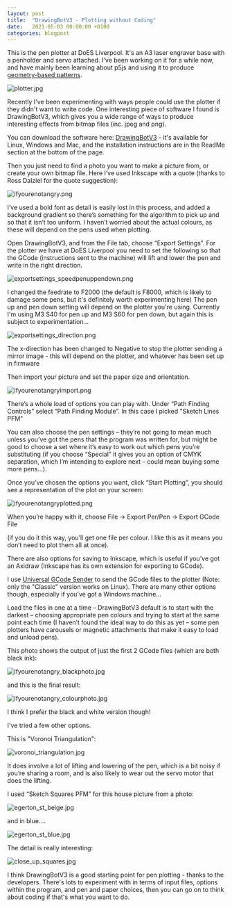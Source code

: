 ```yaml
---
layout: post
title:  "DrawingBotV3 - Plotting without Coding"
date:   2021-05-03 00:00:00 +0100
categories: blogpost
---
```

This is the pen plotter at DoES Liverpool. It's an A3 laser engraver base with a penholder and servo attached. I've been working on it`for a while now, and have mainly been learning about p5js and using it to produce [geometry-based patterns](https://github.com/JackiePease/p5js-sketches).

![plotter.jpg](https://jackiepease.github.io/assets/plotting_without_code/plotter.jpg)

Recently I've been experimenting with ways people could use the plotter if they didn't want to write code. One interesting piece of software I found is DrawingBotV3, which gives you a wide range of ways to produce interesting effects from bitmap files (inc. jpeg and png).

You can download the software here: [DrawingBotV3](https://github.com/SonarSonic/DrawingBotV3) - it's available for Linux, Windows and Mac, and the installation instructions are in the ReadMe section at the bottom of the page.

Then you just need to find a photo you want to make a picture from, or create your own bitmap file. Here I’ve used Inkscape with a quote (thanks to Ross Dalziel for the quote suggestion):

![ifyourenotangry.png](https://jackiepease.github.io/assets/plotting_without_code/ifyourenotangry.png)

I’ve used a bold font as detail is easily lost in this process, and added a background gradient so there’s something for the algorithm to pick up and so that it isn’t too uniform. I haven’t worried about the actual colours, as these will depend on the pens used when plotting.

Open DrawingBotV3, and from the File tab, choose “Export Settings”. For the plotter we have at DoES Liverpool you need to set the following so that the GCode (instructions sent to the machine) will lift and lower the pen and write in the right direction.

![exportsettings_speedpenuppendown.png](https://jackiepease.github.io/assets/plotting_without_code/exportsettings_speedpenuppendown.png)

I changed the feedrate to F2000 (the default is F8000, which is likely to damage some pens, but it's definitely worth experimenting here)
The pen up and pen down setting will depend on the plotter you're using. Currently I'm using M3 S40 for pen up and M3 S60 for pen down, but again this is subject to experimentation...

![exportsettings_direction.png](https://jackiepease.github.io/assets/plotting_without_code/exportsettings_direction.png)

The x-direction has been changed to Negative to stop the plotter sending a mirror image - this will depend on the plotter, and whatever has been set up in firmware

Then import your picture and set the paper size and orientation.

![ifyourenotangryimport.png](https://jackiepease.github.io/assets/plotting_without_code/ifyourenotangryimport.png)

There’s a whole load of options you can play with. Under “Path Finding Controls” select “Path Finding Module”. In this case I picked "Sketch Lines PFM"

You can also choose the pen settings – they’re not going to mean much unless you’ve got the pens that the program was written for, but might be good to choose a set where it’s easy to work out which pens you’re substituting (if you choose “Special” it gives you an option of CMYK separation, which I’m intending to explore next – could mean buying some more pens...).

Once you’ve chosen the options you want, click “Start Plotting”, you should see a representation of the plot on your screen:

![ifyourenotangryplotted.png](https://jackiepease.github.io/assets/plotting_without_code/ifyourenotangryplotted.png)

When you’re happy with it, choose File → Export Per/Pen → Export GCode File

(if you do it this way, you’ll get one file per colour. I like this as it means you don’t need to plot them all at once).

There are also options for saving to Inkscape, which is useful if you’ve got an Axidraw (Inkscape has its own extension for exporting to GCode).

I use [Universal GCode Sender](https://winder.github.io/ugs_website/download/) to send the GCode files to the plotter (Note: only the "Classic" version works on Linux). There are many other options though, especially if you’ve got a Windows machine…

Load the files in one at a time – DrawingBotV3 default is to start with the darkest – choosing appropriate pen colours and trying to start at the same point each time (I haven’t found the ideal way to do this as yet – some pen plotters have carousels or magnetic attachments that make it easy to load and unload pens).

This photo shows the output of just the first 2 GCode files (which are both black ink):

![ifyourenotangry_blackphoto.jpg](https://jackiepease.github.io/assets/plotting_without_code/ifyourenotangry_blackphoto.jpg)

and this is the final result:

![ifyourenotangry_colourphoto.jpg](https://jackiepease.github.io/assets/plotting_without_code/ifyourenotangry_colourphoto.jpg)

I think I prefer the black and white version though!

I've tried a few other options.

This is "Voronoi Triangulation":

![voronoi_triangulation.jpg](https://jackiepease.github.io/assets/plotting_without_code/voronoi_triangulation.jpg)

It does involve a lot of lifting and lowering of the pen, which is a bit noisy if you’re sharing a room, and is also likely to wear out the servo motor that does the lifting.
   
I used “Sketch Squares PFM” for this house picture from a photo: 

![egerton_st_beige.jpg](https://jackiepease.github.io/assets/plotting_without_code/egerton_st_beige.jpg)

and in blue....     

![egerton_st_blue.jpg](https://jackiepease.github.io/assets/plotting_without_code/egerton_st_blue.jpg)

The detail is really interesting: 

![close_up_squares.jpg](https://jackiepease.github.io/assets/plotting_without_code/close_up_squares.jpg)

I think DrawingBotV3 is a good starting point for pen plotting - thanks to the developers. There's lots to experiment with in terms of input files, options within the program, and pen and paper choices, then you can go on to think about coding if that's what you want to do.
